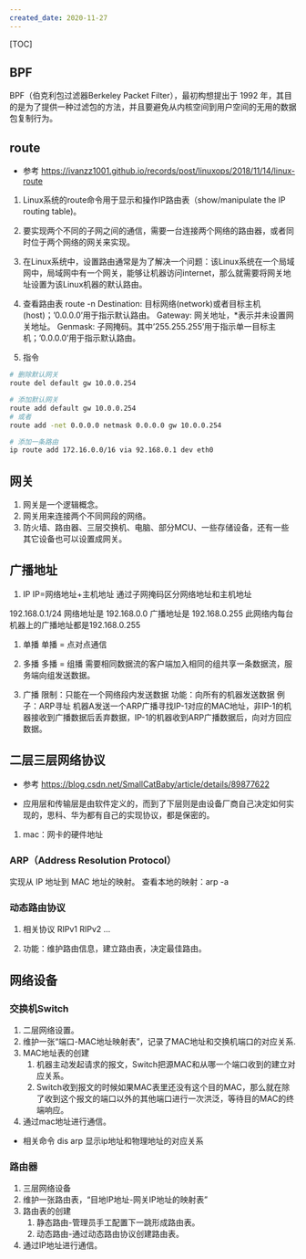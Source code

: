 ```yaml
---
created_date: 2020-11-27
---
```


[TOC]

## BPF
BPF（伯克利包过滤器Berkeley Packet Filter），最初构想提出于 1992 年，其目的是为了提供一种过滤包的方法，并且要避免从内核空间到用户空间的无用的数据包复制行为。

## route
- 参考
https://ivanzz1001.github.io/records/post/linuxops/2018/11/14/linux-route
1. Linux系统的route命令用于显示和操作IP路由表（show/manipulate the IP routing table)。
2. 要实现两个不同的子网之间的通信，需要一台连接两个网络的路由器，或者同时位于两个网络的网关来实现。
3. 在Linux系统中，设置路由通常是为了解决一个问题：该Linux系统在一个局域网中，局域网中有一个网关，能够让机器访问internet，那么就需要将网关地址设置为该Linux机器的默认路由。

4. 查看路由表 route -n
Destination: 目标网络(network)或者目标主机(host)；’0.0.0.0’用于指示默认路由。
Gateway: 网关地址，*表示并未设置网关地址。
Genmask: 子网掩码。其中’255.255.255’用于指示单一目标主机；’0.0.0.0’用于指示默认路由。

5. 指令
```bash
# 删除默认网关
route del default gw 10.0.0.254 

# 添加默认网关
route add default gw 10.0.0.254 
# 或者
route add -net 0.0.0.0 netmask 0.0.0.0 gw 10.0.0.254

# 添加一条路由
ip route add 172.16.0.0/16 via 92.168.0.1 dev eth0
```

## 网关
1. 网关是一个逻辑概念。
2. 网关用来连接两个不同网段的网络。
3. 防火墙、路由器、三层交换机、电脑、部分MCU、一些存储设备，还有一些其它设备也可以设置成网关。

## 广播地址
1. IP
IP=网络地址+主机地址
通过子网掩码区分网络地址和主机地址

192.168.0.1/24
网络地址是 192.168.0.0
广播地址是 192.168.0.255
此网络内每台机器上的广播地址都是192.168.0.255

1. 单播
单播 = 点对点通信

2. 多播
多播 = 组播
需要相同数据流的客户端加入相同的组共享一条数据流，服务端向组发送数据。

3. 广播
限制：只能在一个网络段内发送数据
功能：向所有的机器发送数据
例子：ARP寻址
机器A发送一个ARP广播寻找IP-1对应的MAC地址，非IP-1的机器接收到广播数据后丢弃数据，IP-1的机器收到ARP广播数据后，向对方回应数据。


## 二层三层网络协议
- 参考
https://blog.csdn.net/SmallCatBaby/article/details/89877622

- 应用层和传输层是由软件定义的，而到了下层则是由设备厂商自己决定如何实现的，思科、华为都有自己的实现协议，都是保密的。

1. mac：网卡的硬件地址

### ARP（Address Resolution Protocol）
实现从 IP 地址到 MAC 地址的映射。
查看本地的映射：arp -a



### 动态路由协议
1. 相关协议
RIPv1 RIPv2 ...

2. 功能：维护路由信息，建立路由表，决定最佳路由。

## 网络设备
### 交换机Switch
1. 二层网络设置。
2. 维护一张“端口-MAC地址映射表”，记录了MAC地址和交换机端口的对应关系.
3. MAC地址表的创建
    1. 机器主动发起请求的报文，Switch把源MAC和从哪一个端口收到的建立对应关系。
    2. Switch收到报文的时候如果MAC表里还没有这个目的MAC，那么就在除了收到这个报文的端口以外的其他端口进行一次洪泛，等待目的MAC的终端响应。
4. 通过mac地址进行通信。

- 相关命令
dis arp 显示ip地址和物理地址的对应关系

### 路由器
1. 三层网络设备
2. 维护一张路由表，“目地IP地址-网关IP地址的映射表”
3. 路由表的创建
    1. 静态路由-管理员手工配置下一跳形成路由表。
    2. 动态路由-通过动态路由协议创建路由表。
4. 通过IP地址进行通信。

